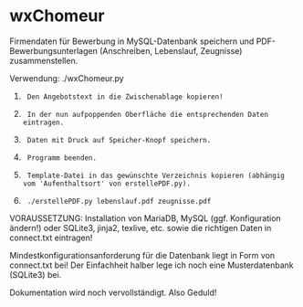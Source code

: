 # wxChomeur
Firmendaten für Bewerbung in MySQL-Datenbank speichern und PDF-Bewerbungsunterlagen (Anschreiben, Lebenslauf, Zeugnisse) zusammenstellen.

Verwendung: ./wxChomeur.py

1.      Den Angebotstext in die Zwischenablage kopieren!
2.	    In der nun aufpoppenden Oberfläche die entsprechenden Daten eintragen.
3.	    Daten mit Druck auf Speicher-Knopf speichern.
4.	    Programm beenden.
5.      Template-Datei in das gewünschte Verzeichnis kopieren (abhängig vom 'Aufenthaltsort' von erstellePDF.py).
6.	    ./erstellePDF.py lebenslauf.pdf zeugnisse.pdf

VORAUSSETZUNG: Installation von MariaDB, MySQL (ggf. Konfiguration ändern!) oder SQLite3, jinja2, texlive, etc. sowie die richtigen Daten in connect.txt eintragen!

Mindestkonfigurationsanforderung für die Datenbank liegt in Form von connect.txt bei!
Der Einfachheit halber lege ich noch eine Musterdatenbank (SQLite3) bei.

Dokumentation wird noch vervollständigt. Also Geduld!